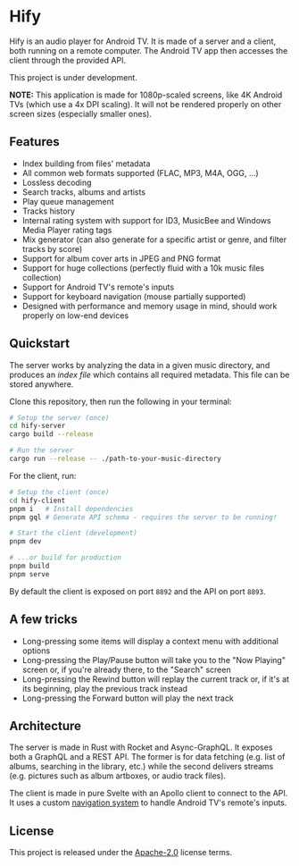 # Hify

Hify is an audio player for Android TV. It is made of a server and a client, both running on a remote computer. The Android TV app then accesses the client through the provided API.

This project is under development.

**NOTE:** This application is made for 1080p-scaled screens, like 4K Android TVs (which use a 4x DPI scaling). It will not be rendered properly on other screen sizes (especially smaller ones).

## Features

* Index building from files' metadata
* All common web formats supported (FLAC, MP3, M4A, OGG, ...)
* Lossless decoding
* Search tracks, albums and artists
* Play queue management
* Tracks history
* Internal rating system with support for ID3, MusicBee and Windows Media Player rating tags
* Mix generator (can also generate for a specific artist or genre, and filter tracks by score)
* Support for album cover arts in JPEG and PNG format
* Support for huge collections (perfectly fluid with a 10k music files collection)
* Support for Android TV's remote's inputs
* Support for keyboard navigation (mouse partially supported)
* Designed with performance and memory usage in mind, should work properly on low-end devices

## Quickstart

The server works by analyzing the data in a given music directory, and produces an _index file_ which contains all required metadata. This file can be stored anywhere.

Clone this repository, then run the following in your terminal:

```bash
# Setup the server (once)
cd hify-server
cargo build --release

# Run the server
cargo run --release -- ./path-to-your-music-directory
```

For the client, run:

```bash
# Setup the client (once)
cd hify-client
pnpm i   # Install dependencies
pnpm gql # Generate API schema - requires the server to be running!

# Start the client (development)
pnpm dev

# ...or build for production
pnpm build
pnpm serve
```

By default the client is exposed on port `8892` and the API on port `8893`.

## A few tricks

* Long-pressing some items will display a context menu with additional options
* Long-pressing the Play/Pause button will take you to the "Now Playing" screen or, if you're already there, to the "Search" screen
* Long-pressing the Rewind button will replay the current track or, if it's at its beginning, play the previous track instead
* Long-pressing the Forward button will play the next track

## Architecture

The server is made in Rust with Rocket and Async-GraphQL. It exposes both a GraphQL and a REST API. The former is for data fetching (e.g. list of albums, searching in the library, etc.) while the second delivers streams (e.g. pictures such as album artboxes, or audio track files).

The client is made in pure Svelte with an Apollo client to connect to the API. It uses a custom [navigation system](hify-client/src/navigable/) to handle Android TV's remote's inputs.

## License

This project is released under the [Apache-2.0](LICENSE.md) license terms.
